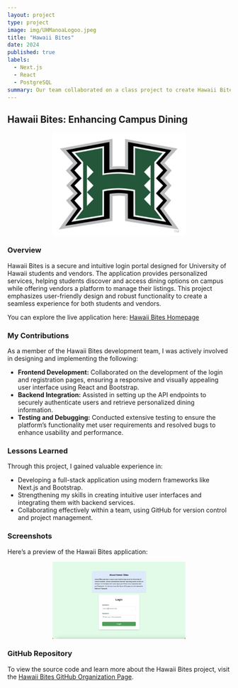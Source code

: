 ```yaml
---
layout: project
type: project
image: img/UHManoaLogoo.jpeg
title: "Hawaii Bites"
date: 2024
published: true
labels:
  - Next.js
  - React
  - PostgreSQL
summary: Our team collaborated on a class project to create Hawaii Bites, a web application that provides University of Hawaii students and vendors with a secure login portal. The application leverages modern frameworks and tools to deliver personalized campus dining services and vendor management, emphasizing responsive design and efficient user interactions.
---
```


## Hawaii Bites: Enhancing Campus Dining

<img src="../img/UHManoaLogoo.jpeg" alt="Hawaii Bites Logo" style="width: 300px; height: auto; display: block; margin: 0 auto;">

### Overview
Hawaii Bites is a secure and intuitive login portal designed for University of Hawaii students and vendors. The application provides personalized services, helping students discover and access dining options on campus while offering vendors a platform to manage their listings. This project emphasizes user-friendly design and robust functionality to create a seamless experience for both students and vendors.

You can explore the live application here: [Hawaii Bites Homepage](https://hawaii-bites.github.io)

### My Contributions
As a member of the Hawaii Bites development team, I was actively involved in designing and implementing the following:

- **Frontend Development:** Collaborated on the development of the login and registration pages, ensuring a responsive and visually appealing user interface using React and Bootstrap.
- **Backend Integration:** Assisted in setting up the API endpoints to securely authenticate users and retrieve personalized dining information.
- **Testing and Debugging:** Conducted extensive testing to ensure the platform’s functionality met user requirements and resolved bugs to enhance usability and performance.

### Lessons Learned
Through this project, I gained valuable experience in:
- Developing a full-stack application using modern frameworks like Next.js and Bootstrap.
- Strengthening my skills in creating intuitive user interfaces and integrating them with backend services.
- Collaborating effectively within a team, using GitHub for version control and project management.

### Screenshots
Here’s a preview of the Hawaii Bites application:

<img src="../img/HawaiiBites.jpeg" alt="Hawaii Bites Login Page" style="width: 300px; height: auto; display: block; margin: 0 auto;">

### GitHub Repository
To view the source code and learn more about the Hawaii Bites project, visit the [Hawaii Bites GitHub Organization Page](https://hawaii-bites.github.io).
